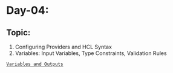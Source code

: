 # Day-04:

## Topic:

1. Configuring Providers and HCL Syntax
2. Variables: Input Variables, Type Constraints, Validation Rules

[`Variables and Outputs`](https://developer.hashicorp.com/terraform/language/values)

